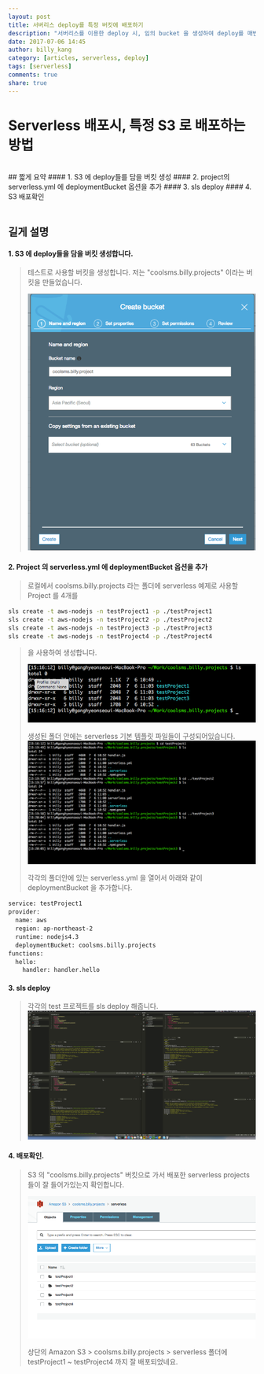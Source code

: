 ```yaml
---
layout: post
title: 서버리스 deploy를 특정 버킷에 배포하기 
description: "서버리스를 이용한 deploy 시, 임의 bucket 을 생성하여 deploy를 매번 하게 되면, 나중에 bucket 수에 제한에 문제가 됩니다."
date: 2017-07-06 14:45
author: billy_kang
category: [articles, serverless, deploy]
tags: [serverless]
comments: true
share: true
---
```


# Serverless 배포시, 특정 S3 로 배포하는 방법

<br>
## 짧게 요약
#### 1. S3 에 deploy들를 담을 버킷 생성
#### 2. project의 serverless.yml 에 deploymentBucket 옵션을 추가
#### 3. sls deploy
#### 4. S3 배포확인 
<br>
<br>

## 길게 설명

#### 1. S3 에 deploy들을 담을 버킷 생성합니다. 

>테스트로 사용할 버킷을 생성합니다. 저는 "coolsms.billy.projects" 이라는 버킷을 만들었습니다. 
>
>![S3버킷생성](/images/serverless_deploy/create_bucket.png "버킷생성")


#### 2. Project 의 serverless.yml 에 deploymentBucket 옵션을 추가

>로컬에서 coolsms.billy.projects 라는 폴더에 serverless 예제로 사용할 Project 를 4개를 
```sh
sls create -t aws-nodejs -n testProject1 -p ./testProject1
sls create -t aws-nodejs -n testProject2 -p ./testProject2
sls create -t aws-nodejs -n testProject3 -p ./testProject3
sls create -t aws-nodejs -n testProject4 -p ./testProject4
```
>을 사용하여 생성합니다.                                                  
>
>![serverless작업폴더생성](/images/serverless_deploy/create_projects.png "serverless작업폴더생성")
>
>생성된 폴더 안에는 serverless 기본 템플릿 파일들이 구성되어있습니다. 
>![serverless작업폴더생성](/images/serverless_deploy/ls_projects.png "serverless작업폴더생성")
>
>각각의 폴더안에 있는 serverless.yml 을 열어서 아래와 같이 deploymentBucket 을 추가합니다. 
```sh
service: testProject1
provider:
  name: aws
  region: ap-northeast-2
  runtime: nodejs4.3
  deploymentBucket: coolsms.billy.projects
functions:
  hello:
    handler: handler.hello
```

#### 3. sls deploy

>각각의 test 프로젝트를 sls deploy 해줍니다. 
![slsdeploy](/images/serverless_deploy/sls_deploy.png "sls_deploy")



#### 4. 배포확인.

>S3 의 "coolsms.billy.projects" 버킷으로 가서 배포한 serverless projects 들이 잘 들어가있는지 확인합니다. 
>
>![s3_deploy](/images/serverless_deploy/s3_deploy.png "s3_deploy")
>
>상단의 Amazon S3 > coolsms.billy.projects > serverless  폴더에 testProject1 ~ testProject4 까지 잘 배포되었네요. 